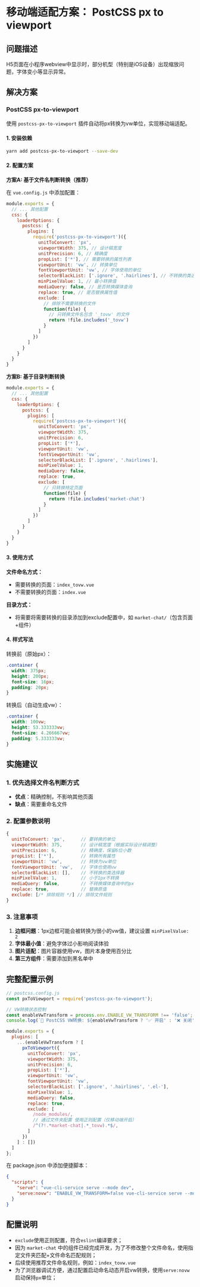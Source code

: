 

# 移动端适配方案： PostCSS px to viewport

## 问题描述

H5页面在小程序webview中显示时，部分机型（特别是iOS设备）出现缩放问题，字体变小等显示异常。

## 解决方案

### PostCSS px-to-viewport

使用 `postcss-px-to-viewport` 插件自动将px转换为vw单位，实现移动端适配。

#### 1. 安装依赖

```bash
yarn add postcss-px-to-viewport --save-dev
```

#### 2. 配置方案

**方案A: 基于文件名判断转换（推荐）**

在 `vue.config.js` 中添加配置：

```javascript
module.exports = {
  // ... 其他配置
  css: {
    loaderOptions: {
      postcss: {
        plugins: [
          require('postcss-px-to-viewport')({
            unitToConvert: 'px',
            viewportWidth: 375, // 设计稿宽度
            unitPrecision: 6, // 精确度
            propList: ['*'], // 需要转换的属性列表
            viewportUnit: 'vw', // 转换单位
            fontViewportUnit: 'vw', // 字体使用的单位
            selectorBlackList: ['.ignore', '.hairlines'], // 不转换的类选择器
            minPixelValue: 1, // 最小转换值
            mediaQuery: false, // 是否转换媒体查询
            replace: true, // 是否替换属性值
            exclude: [
              // 排除不需要转换的文件
              function(file) {
                // 只转换文件名包含 '_tovw' 的文件
                return !file.includes('_tovw')
              }
            ]
          })
        ]
      }
    }
  }
}
```

**方案B: 基于目录判断转换**

```javascript
module.exports = {
  // ... 其他配置
  css: {
    loaderOptions: {
      postcss: {
        plugins: [
          require('postcss-px-to-viewport')({
            unitToConvert: 'px',
            viewportWidth: 375,
            unitPrecision: 6,
            propList: ['*'],
            viewportUnit: 'vw',
            fontViewportUnit: 'vw',
            selectorBlackList: ['.ignore', '.hairlines'],
            minPixelValue: 1,
            mediaQuery: false,
            replace: true,
            exclude: [
              // 只转换特定页面
              function(file) {
                return !file.includes('market-chat')
              }
            ]
          })
        ]
      }
    }
  }
}
```

#### 3. 使用方式

**文件命名方式：**
- 需要转换的页面：`index_tovw.vue`
- 不需要转换的页面：`index.vue`

**目录方式：**
- 将需要将需要转换的目录添加到exclude配置中，如 `market-chat/`（包含页面+组件）

#### 4. 样式写法

转换前（原始px）：
```css
.container {
  width: 375px;
  height: 200px;
  font-size: 16px;
  padding: 20px;
}
```

转换后（自动生成vw）：
```css
.container {
  width: 100vw;
  height: 53.333333vw;
  font-size: 4.266667vw;
  padding: 5.333333vw;
}
```

## 实施建议

### 1. 优先选择文件名判断方式
- **优点**：精确控制，不影响其他页面
- **缺点**：需要重命名文件

### 2. 配置参数说明

```javascript
{
  unitToConvert: 'px',      // 要转换的单位
  viewportWidth: 375,       // 设计稿宽度（根据实际设计稿调整）
  unitPrecision: 6,         // 精确度，保留6位小数
  propList: ['*'],          // 转换所有属性
  viewportUnit: 'vw',       // 转换为vw单位
  fontViewportUnit: 'vw',   // 字体也使用vw
  selectorBlackList: [],    // 不转换的类选择器
  minPixelValue: 1,         // 小于1px不转换
  mediaQuery: false,        // 不转换媒体查询中的px
  replace: true,            // 替换原值
  exclude: [/* 排除规则 */] // 排除文件规则
}
```

### 3. 注意事项

1. **边框问题**：1px边框可能会被转换为很小的vw值，建议设置 `minPixelValue: 2`
2. **字体最小值**：避免字体过小影响阅读体验
3. **图片适配**：图片容器使用vw，图片本身使用百分比
4. **第三方组件**：需要添加到黑名单中

## 完整配置示例

```javascript
// postcss.config.js
const pxToViewport = require('postcss-px-to-viewport');

// VW转换状态控制
const enableVwTransform = process.env.ENABLE_VW_TRANSFORM !== 'false';
console.log(`📱 PostCSS VW转换: ${enableVwTransform ? '✅ 开启' : '❌ 关闭'}`);

module.exports = {
  plugins: [
    ...(enableVwTransform ? [
      pxToViewport({
        unitToConvert: 'px',
        viewportWidth: 375,
        unitPrecision: 6,
        propList: ['*'],
        viewportUnit: 'vw',
        fontViewportUnit: 'vw',
        selectorBlackList: ['.ignore', '.hairlines', '.el-'],
        minPixelValue: 1,
        mediaQuery: false,
        replace: true,
        exclude: [
          /node_modules/,
          // 通过文件夹配置 使用正则配置（仅移动端开启）
          /^(?!.*market-chat|.*_tovw).*$/,
        ]
      })
    ] : [])
  ]
}; 

```

在 package.json 中添加便捷脚本：
```json
{
  "scripts": {
    "serve": "vue-cli-service serve --mode dev",
    "serve:novw": "ENABLE_VW_TRANSFORM=false vue-cli-service serve --mode dev",
  }
}
```

## 配置说明
- `exclude`使用正则配置，符合`eslint`编译要求；
- 因为 `market-chat` 中的组件已经完成开发，为了不修改整个文件命名，使用指定文件夹匹配+文件命名匹配规则；
- 后续使用推荐文件命名规则，例如：`index_tovw.vue`
- 为了浏览器调试方便，通过配置启动命名动态开启vw转换，使用`serve:novw`启动保持`px`单位；

